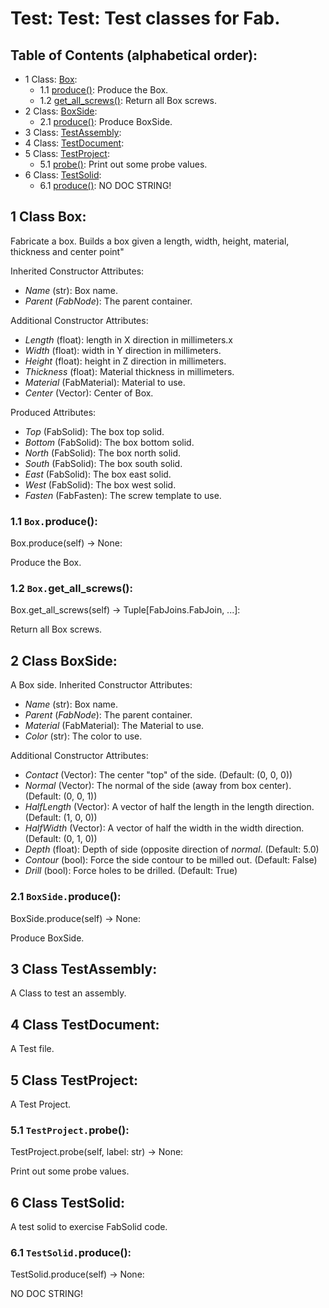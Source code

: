 # Test: Test: Test classes for Fab.

## Table of Contents (alphabetical order):

* 1 Class: [Box](#test--box):
  * 1.1 [produce()](#test----produce): Produce the Box.
  * 1.2 [get_all_screws()](#test----get-all-screws): Return all Box screws.
* 2 Class: [BoxSide](#test--boxside):
  * 2.1 [produce()](#test----produce): Produce BoxSide.
* 3 Class: [TestAssembly](#test--testassembly):
* 4 Class: [TestDocument](#test--testdocument):
* 5 Class: [TestProject](#test--testproject):
  * 5.1 [probe()](#test----probe): Print out some probe values.
* 6 Class: [TestSolid](#test--testsolid):
  * 6.1 [produce()](#test----produce): NO DOC STRING!

## <a name="test--box"></a>1 Class Box:

Fabricate  a box.
Builds a box given a length, width, height, material, thickness and center point"

Inherited Constructor Attributes:
* *Name* (str): Box name.
* *Parent* (*FabNode*): The parent container.

Additional Constructor Attributes:
* *Length* (float): length in X direction in millimeters.x
* *Width* (float): width in Y direction in millimeters.
* *Height* (float): height in Z direction in millimeters.
* *Thickness* (float): Material thickness in millimeters.
* *Material* (FabMaterial): Material to use.
* *Center* (Vector): Center of Box.

Produced Attributes:
* *Top* (FabSolid): The box top solid.
* *Bottom* (FabSolid): The box bottom solid.
* *North* (FabSolid): The box north solid.
* *South* (FabSolid): The box south solid.
* *East* (FabSolid): The box east solid.
* *West* (FabSolid): The box west solid.
* *Fasten* (FabFasten): The screw template to use.

### <a name="test----produce"></a>1.1 `Box.`produce():

Box.produce(self) -> None:

Produce the Box.

### <a name="test----get-all-screws"></a>1.2 `Box.`get_all_screws():

Box.get_all_screws(self) -> Tuple[FabJoins.FabJoin, ...]:

Return all Box screws.


## <a name="test--boxside"></a>2 Class BoxSide:

A Box side.
Inherited Constructor Attributes:
* *Name* (str): Box name.
* *Parent* (*FabNode*): The parent container.
* *Material* (FabMaterial): The Material to use.
* *Color* (str): The color to use.

Additional Constructor Attributes:
* *Contact* (Vector):
   The center "top" of the side.  (Default: (0, 0, 0))
* *Normal* (Vector):
  The normal of the side (away from box center). (Default: (0, 0, 1))
* *HalfLength* (Vector):
  A vector of half the length in the length direction. (Default: (1, 0, 0))
* *HalfWidth* (Vector):
  A vector of half the width in the width direction.  (Default: (0, 1, 0))
* *Depth* (float):
  Depth of side (opposite direction of *normal*.  (Default: 5.0)
* *Contour* (bool):
  Force the side contour to be milled out. (Default: False)
* *Drill* (bool):
  Force holes to be drilled. (Default: True)

### <a name="test----produce"></a>2.1 `BoxSide.`produce():

BoxSide.produce(self) -> None:

Produce BoxSide.


## <a name="test--testassembly"></a>3 Class TestAssembly:

A Class to test an assembly.


## <a name="test--testdocument"></a>4 Class TestDocument:

A Test file.


## <a name="test--testproject"></a>5 Class TestProject:

A Test Project.

### <a name="test----probe"></a>5.1 `TestProject.`probe():

TestProject.probe(self, label: str) -> None:

Print out some probe values.


## <a name="test--testsolid"></a>6 Class TestSolid:

A test solid to exercise FabSolid code.

### <a name="test----produce"></a>6.1 `TestSolid.`produce():

TestSolid.produce(self) -> None:

NO DOC STRING!



